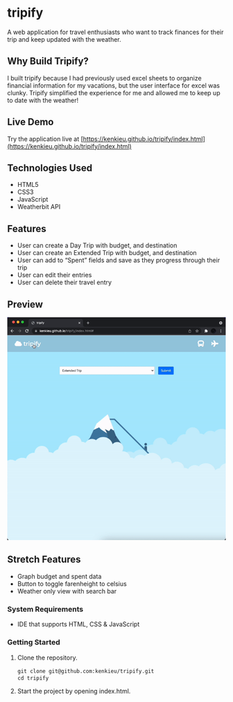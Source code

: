 # tripify

A web application for travel enthusiasts who want to track finances for their trip and keep updated with the weather.

## Why Build Tripify?

I built tripify because I had previously used excel sheets to organize financial information for my vacations, but the user interface for excel was clunky. Tripify simplified the experience for me and allowed me to keep up to date with the weather!

## Live Demo

Try the application live at [https://kenkieu.github.io/tripify/index.html](https://kenkieu.github.io/tripify/index.html)

## Technologies Used

- HTML5
- CSS3
- JavaScript
- Weatherbit API

## Features

- User can create a Day Trip with budget, and destination
- User can create an Extended Trip with budget, and destination
- User can add to “Spent” fields and save as they progress through their trip
- User can edit their entries
- User can delete their travel entry

## Preview

![tripify](images/card-render.gif)

## Stretch Features

- Graph budget and spent data
- Button to toggle farenheight to celsius
- Weather only view with search bar

### System Requirements

- IDE that supports HTML, CSS & JavaScript

### Getting Started

1. Clone the repository.

    ```shell
    git clone git@github.com:kenkieu/tripify.git
    cd tripify
    ```

2. Start the project by opening index.html.
